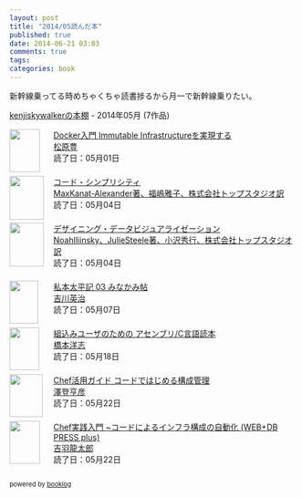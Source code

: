 ```yaml
---
layout: post
title: "2014/05読んだ本"
published: true
date: 2014-06-21 03:03
comments: true
tags: 
categories: book
---
```


新幹線乗ってる時めちゃくちゃ読書捗るから月一で新幹線乗りたい。  
  
<div style="margin-bottom:15px;"><a href="http://booklog.jp/users/kenjiskywalker" target="_blank">kenjiskywalkerの本棚</a> - 2014年05月 (7作品)</div><div style="margin-bottom:5px;"><div style="width:75px;height:75px;float:left;margin-right:2px;"><a href="http://booklog.jp/item/1/B00JWM4W2E" target="_blank"><img src="http://ecx.images-amazon.com/images/I/51QBaQyQRpL._SL75_.jpg" width="53" height="75" alt="" /></a></div><div><a href="http://booklog.jp/item/1/B00JWM4W2E" target="_blank">Docker入門 Immutable Infrastructureを実現する</a><br /><a href="http://booklog.jp/author/%E6%9D%BE%E5%8E%9F%E8%B1%8A" target="_blank">松原豊</a><br />読了日：05月01日<br /></div><br style="clear:both;" /></div><div style="margin-bottom:5px;"><div style="width:75px;height:75px;float:left;margin-right:2px;"><a href="http://booklog.jp/item/11/9784873115757" target="_blank"><img src="http://www.oreilly.co.jp/books/images/picture_large978-4-87311-575-7.jpeg" width="60" height="77" alt="" /></a></div><div><a href="http://booklog.jp/item/11/9784873115757" target="_blank">コード・シンプリシティ</a><br /><a href="http://booklog.jp/author/MaxKanat-Alexander%E8%91%97%E3%80%81%E7%A6%8F%E5%B6%8B%E9%9B%85%E5%AD%90%E3%80%81%E6%A0%AA%E5%BC%8F%E4%BC%9A%E7%A4%BE%E3%83%88%E3%83%83%E3%83%97%E3%82%B9%E3%82%BF%E3%82%B8%E3%82%AA%E8%A8%B3" target="_blank">MaxKanat-Alexander著、福嶋雅子、株式会社トップスタジオ訳</a><br />読了日：05月04日<br /></div><br style="clear:both;" /></div><div style="margin-bottom:5px;"><div style="width:75px;height:75px;float:left;margin-right:2px;"><a href="http://booklog.jp/item/11/9784873115429" target="_blank"><img src="http://www.oreilly.co.jp/books/images/picture_large978-4-87311-542-9.jpeg" width="60" height="77" alt="" /></a></div><div><a href="http://booklog.jp/item/11/9784873115429" target="_blank">デザイニング・データビジュアライゼーション</a><br /><a href="http://booklog.jp/author/NoahIliinsky%E3%80%81JulieSteele%E8%91%97%E3%80%81%E5%B0%8F%E6%B2%A2%E7%A7%80%E8%A1%8C%E3%80%81%E6%A0%AA%E5%BC%8F%E4%BC%9A%E7%A4%BE%E3%83%88%E3%83%83%E3%83%97%E3%82%B9%E3%82%BF%E3%82%B8%E3%82%AA%E8%A8%B3" target="_blank">NoahIliinsky、JulieSteele著、小沢秀行、株式会社トップスタジオ訳</a><br />読了日：05月04日<br /></div><br style="clear:both;" /></div><div style="margin-bottom:5px;"><div style="width:75px;height:75px;float:left;margin-right:2px;"><a href="http://booklog.jp/item/1/B00G3QQCIO" target="_blank"><img src="http://ecx.images-amazon.com/images/I/51EjiMC%2BLKL._SL75_.jpg" width="50" height="75" alt="" /></a></div><div><a href="http://booklog.jp/item/1/B00G3QQCIO" target="_blank">私本太平記 03 みなかみ帖</a><br /><a href="http://booklog.jp/author/%E5%90%89%E5%B7%9D%E8%8B%B1%E6%B2%BB" target="_blank">吉川英治</a><br />読了日：05月07日<br /></div><br style="clear:both;" /></div><div style="margin-bottom:5px;"><div style="width:75px;height:75px;float:left;margin-right:2px;"><a href="http://booklog.jp/item/1/4274208710" target="_blank"><img src="http://ecx.images-amazon.com/images/I/513cfPE7lSL._SL75_.jpg" width="52" height="75" alt="" /></a></div><div><a href="http://booklog.jp/item/1/4274208710" target="_blank">組込みユーザのための アセンブリ/C言語読本</a><br /><a href="http://booklog.jp/author/%E6%A9%8B%E6%9C%AC%E6%B4%8B%E5%BF%97" target="_blank">橋本洋志</a><br />読了日：05月18日<br /></div><br style="clear:both;" /></div><div style="margin-bottom:5px;"><div style="width:75px;height:75px;float:left;margin-right:2px;"><a href="http://booklog.jp/item/1/4048919857" target="_blank"><img src="http://ecx.images-amazon.com/images/I/51P9TwWpOGL._SL75_.jpg" width="58" height="75" alt="" /></a></div><div><a href="http://booklog.jp/item/1/4048919857" target="_blank">Chef活用ガイド コードではじめる構成管理</a><br /><a href="http://booklog.jp/author/%E6%BE%A4%E7%99%BB%E4%BA%A8%E5%BD%A6" target="_blank">澤登亨彦</a><br />読了日：05月22日<br /></div><br style="clear:both;" /></div><div style="margin-bottom:5px;"><div style="width:75px;height:75px;float:left;margin-right:2px;"><a href="http://booklog.jp/item/1/477416500X" target="_blank"><img src="http://ecx.images-amazon.com/images/I/514bjG3dt9L._SL75_.jpg" width="53" height="75" alt="" /></a></div><div><a href="http://booklog.jp/item/1/477416500X" target="_blank">Chef実践入門 ~コードによるインフラ構成の自動化 (WEB+DB PRESS plus)</a><br /><a href="http://booklog.jp/author/%E5%90%89%E7%BE%BD%E9%BE%8D%E5%A4%AA%E9%83%8E" target="_blank">吉羽龍太郎</a><br />読了日：05月22日<br /></div><br style="clear:both;" /></div><div style="margin:10px 0;font-size:80%;">powered by <a href="http://booklog.jp" target="_blank">booklog</a></div>
